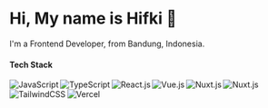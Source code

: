# Hi, My name is Hifki :wave:

I'm a Frontend Developer, from Bandung, Indonesia.

#### Tech Stack
<a href="https://www.javascript.com/"><img align="left" alt="JavaScript" title="JavaScript" src="https://img.shields.io/badge/JavaScript-323330?style=for-the-badge&logo=javascript&logoColor=F7DF1E" /></a>
<a href="https://www.typescriptlang.org/"><img align="left" alt="TypeScript" title="TypeScript" src="https://img.shields.io/badge/TypeScript-007ACC?style=for-the-badge&logo=typescript&logoColor=white" /></a>
<a href="https://reactjs.org/"><img align="left" alt="React.js" title="React" src="https://img.shields.io/badge/React-20232A?style=for-the-badge&logo=react&logoColor=61DAFB" /></a>
<a href="https://vuejs.org/"><img align="left" alt="Vue.js" title="Vue.js" src="https://img.shields.io/badge/Vue%20js-35495E?style=for-the-badge&logo=vuedotjs&logoColor=4FC08D" /></a>
<a href="https://nuxt.com/"><img align="left" alt="Nuxt.js" title="Nuxt" src="https://img.shields.io/badge/nuxt%20js-00C58E?style=for-the-badge&logo=nuxtdotjs&logoColor=white" /></a>
<a href="https://nextjs.org"><img align="left" alt="Nuxt.js" title="Next.js" src="https://img.shields.io/badge/next%20js-000000?style=for-the-badge&logo=nextdotjs&logoColor=white" /></a>
<a href="https://tailwindcss.com/"><img align="left" alt="TailwindCSS" title="TailwindCSS" src="https://img.shields.io/badge/Tailwind_CSS-38B2AC?style=for-the-badge&logo=tailwind-css&logoColor=white" /></a>
<a href="https://vercel.com/"><img align="left" alt="Vercel" title="Vercel" src="https://img.shields.io/badge/Vercel-000000?style=for-the-badge&logo=vercel&logoColor=white" /></a>
